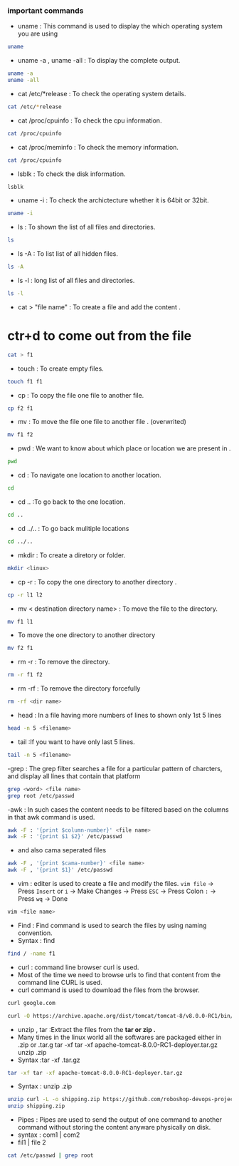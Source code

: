 ### important commands
- uname : This command is used to display the which operating system you are using
```bash
uname
```
- uname -a , uname -all : To display the complete output.
```bash
uname -a
uname -all
```
- cat /etc/*release : To check  the operating system details.
```bash
cat /etc/*release
```
- cat /proc/cpuinfo : To check the cpu information. 
```bash
cat /proc/cpuinfo
```
- cat /proc/meminfo : To check the memory information.
```bash
cat /proc/cpuinfo
```
- lsblk : To check the disk information.
```bash
lsblk
```
- uname -i : To check the archictecture whether it is 64bit or 32bit.
```bash
uname -i
```
- ls : To shown the list of all files and directories.
```bash
ls 
```
- ls -A : To list list of all hidden files.
```bash
ls -A
```
- ls -l : long list of all files and directories.
```bash
ls -l
```
- cat > "file name" : To create a file and add the content . 
# ctr+d to come out from the file
```bash
cat > f1
```
- touch <f1> <f2> : To create empty files.
```bash
touch f1 f1
```
- cp <source file> <destination> : To copy the file one file to another file.
```bash
cp f2 f1
```
- mv <source file> <destination file> : To move the file one file to another file . (overwrited)
```bash
mv f1 f2
```
- pwd : We want to know about which place or location we are present in .
```bash
pwd
```

- cd : To navigate one location to another location. 
```bash
cd
```
- cd .. :To go back to the one location.
```bash
cd ..
```
- cd ../.. : To go back mulitiple locations
```bash
cd ../..
```
- mkdir <name>: To create a diretory or folder.
```bash
mkdir <linux>
```
- cp -r <soucrce dir name> <destination dir name> : To copy the one directory to another directory .
```bash
cp -r l1 l2
```

- mv <source file name> < destination directory name> : To move the file to the directory.
```bash
mv f1 l1
```

- To move the one directory to another directory

```bash
mv f2 f1
```
- rm -r : To remove the directory.
```bash
rm -r f1 f2
```
- rm -rf  : To remove the directory forcefully
```bash
rm -rf <dir name>
```
- head : In a file having more numbers of lines to shown only 1st 5 lines
```bash
head -n 5 <filename>
```
- tail :If you want to have only last 5 lines.
```bash
tail -n 5 <filename>
```
-grep : The grep filter searches a file for a particular pattern of charcters, and display all lines that contain that platform
```bash
grep <word> <file name>
grep root /etc/passwd
```

-awk : In such cases the content needs to be filtered based on the columns in that awk command is used.
```bash
awk -F : '{print $column-number}' <file name>
awk -F : '{print $1 $2}' /etc/passwd
```
- and also cama seperated files
```bash
awk -F , '{print $cama-number}' <file name>
awk -F , '{print $1}' /etc/passwd
```
- vim  : editer is used to create a file and modify the files.
`vim file` -> Press `Insert` or `i` -> Make Changes -> Press `ESC` -> Press Colon `:` -> Press `wq` -> Done
```bash
vim <file name>
```
- Find : Find command is used to search the files by using naming convention.
- Syntax : find <which-location-find> <search-critria>
```bash
find / -name f1
```
- curl : command line browser curl is used.
- Most of the time we need to browse urls to find that content from the command line CURL is used.
- curl command is used to download the files from the browser.
```bash
curl google.com
```
```bash
curl -O https://archive.apache.org/dist/tomcat/tomcat-8/v8.0.0-RC1/bin/apache-tomcat-8.0.0-RC1-deployer.tar.gz
```
- unzip , tar :Extract the files from the **tar or zip .**
- Many times in the linux world all the softwares are packaged either in .zip or .tar.g
tar -xf tar -xf apache-tomcat-8.0.0-RC1-deployer.tar.gz
unzip <filename>.zip
- Syntax :tar -xf <filename>.tar.gz
```bash
tar -xf tar -xf apache-tomcat-8.0.0-RC1-deployer.tar.gz
```
- Syntax : unzip <file name>.zip
```bash
unzip curl -L -o shipping.zip https://github.com/roboshop-devops-project/shipping/archive/refs/heads/main.zip
unzip shipping.zip
```
- Pipes : Pipes are used to send the output of one command to another command without storing the content anyware physically on disk.
- syntax : com1 | com2
- fil1 | file 2
```bash
cat /etc/passwd | grep root
```




